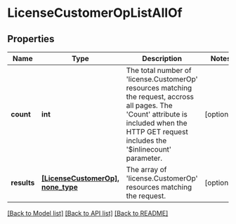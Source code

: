 # LicenseCustomerOpListAllOf

## Properties
Name | Type | Description | Notes
------------ | ------------- | ------------- | -------------
**count** | **int** | The total number of &#39;license.CustomerOp&#39; resources matching the request, accross all pages. The &#39;Count&#39; attribute is included when the HTTP GET request includes the &#39;$inlinecount&#39; parameter. | [optional] 
**results** | [**[LicenseCustomerOp], none_type**](LicenseCustomerOp.md) | The array of &#39;license.CustomerOp&#39; resources matching the request. | [optional] 

[[Back to Model list]](../README.md#documentation-for-models) [[Back to API list]](../README.md#documentation-for-api-endpoints) [[Back to README]](../README.md)



